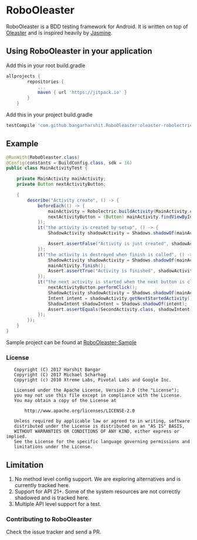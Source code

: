 # RoboOleaster
RoboOleaster is a BDD testing framework for Android. It is written on top of [Oleaster](https://github.com/mscharhag/oleaster) 
and is inspired heavily by [Jasmine](https://github.com/jasmine/jasmine).

## Using RoboOleaster in your application

Add this in your root build.gradle
```groovy
allprojects {
		repositories {
			...
			maven { url 'https://jitpack.io' }
		}
	}
```
Add this in your project build.gradle
```groovy
testCompile 'com.github.bangarharshit.RoboOleaster:oleaster-robolectric:0.2.1'
```

## Example
```java
@RunWith(RoboOleaster.class)
@Config(constants = BuildConfig.class, sdk = 16)
public class MainActivityTest {

    private MainActivity mainActivity;
    private Button nextActivityButton;

    {
        describe("Activity create", () -> {
            beforeEach(() -> {
                mainActivity = Robolectric.buildActivity(MainActivity.class).create().get();
                nextActivityButton = (Button) mainActivity.findViewById(R.id.next_activity_click);
            });
            it("the activity is created by setup", () -> {
                ShadowActivity shadowActivity = Shadows.shadowOf(mainActivity);

                Assert.assertFalse("Activity is just created", shadowActivity.isFinishing());
            });
            it("the activity is destroyed when finish is called", () -> {
                ShadowActivity shadowActivity = Shadows.shadowOf(mainActivity);
                mainActivity.finish();
                Assert.assertTrue("Activity is finished", shadowActivity.isFinishing());
            });
            it("the next activity is started when the next button is clicked", () -> {
                nextActivityButton.performClick();
                ShadowActivity shadowActivity = Shadows.shadowOf(mainActivity);
                Intent intent = shadowActivity.getNextStartedActivity();
                ShadowIntent shadowIntent = Shadows.shadowOf(intent);
                Assert.assertEquals(SecondActivity.class, shadowIntent.getIntentClass());
            });
        });
    }
}
```

Sample project can be found at [RoboOleaster-Sample](https://github.com/bangarharshit/RoboOleaster-Sample)

### License
```
   Copyright (C) 2017 Harshit Bangar
   Copyright (C) 2017 Michael Scharhag
   Copyright (c) 2010 Xtreme Labs, Pivotal Labs and Google Inc.

   Licensed under the Apache License, Version 2.0 (the "License");
   you may not use this file except in compliance with the License.
   You may obtain a copy of the License at

       http://www.apache.org/licenses/LICENSE-2.0

   Unless required by applicable law or agreed to in writing, software
   distributed under the License is distributed on an "AS IS" BASIS,
   WITHOUT WARRANTIES OR CONDITIONS OF ANY KIND, either express or implied.
   See the License for the specific language governing permissions and
   limitations under the License.
```

## Limitation
1. No method level config support. We are exploring alternatives and is currently tracked here.
2. Support for API 21+. Some of the system resources are not correctly shadowed and is tracked here.
3. Multiple API level support for a test.

### Contributing to RoboOleaster
Check the issue tracker and send a PR.
